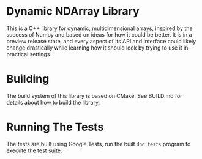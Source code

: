 Dynamic NDArray Library
=======================

This is a C++ library for dynamic, multidimensional arrays, inspired by
the success of Numpy and based on ideas for how it could be better. It
is in a preview release state, and every aspect of its API and interface
could likely change drastically while learning how it should look by
trying to use it in practical settings.

Building
========

The build system of this library is based on CMake. See BUILD.md for
details about how to build the library.

Running The Tests
=================

The tests are built using Google Tests, run the built `dnd_tests` program
to execute the test suite.
